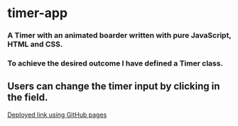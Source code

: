 # timer-app

### A Timer with an animated boarder written with pure JavaScript, HTML and CSS.

### To achieve the desired outcome I have defined a Timer class.

## Users can change the timer input by clicking in the field.

[Deployed link using GitHub pages](https://ehsanash.github.io/timer-app/)
